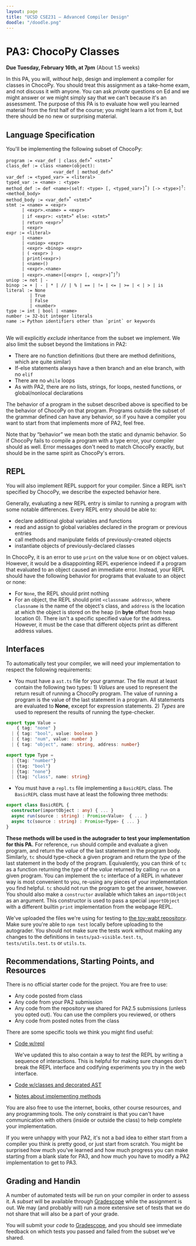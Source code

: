 ```yaml
---
layout: page
title: "UCSD CSE231 – Advanced Compiler Design"
doodle: "/doodle.png"
---
```


# PA3: ChocoPy Classes

**Due Tuesday, February 16th, at 7pm** (About 1.5 weeks)

<!-- **Draft, not official until this notice removed** -->

In this PA, you will, _without help_, design and implement a compiler for
classes in ChocoPy. You should treat this assignment as a take-home exam, and
not discuss it with anyone. You can ask _private_ questions on Ed and we
might answer or we might simply say that we can't because it's an assessment.
The purpose of this PA is to evaluate how well you learned material from the
first half of the course; you might learn a lot from it, but there should be
no new or surprising material.

## Language Specification

You'll be implementing the following subset of ChocoPy:

<pre>
<code>program := &lt;var_def | class_def><sup>*</sup> &lt;stmt><sup>*</sup>
class_def := class &lt;name>(object):
                  &lt;var_def | method_def><sup>+</sup>
var_def := &lt;typed_var> = &lt;literal>
typed_var := &lt;name> : &lt;type>
method_def := def &lt;name>(self: &lt;type> [, &lt;typed_var>]<sup>*</sup>) [-> &lt;type>]<sup>?</sup>: &lt;method_body>
method_body := &lt;var_def><sup>*</sup> &lt;stmt><sup>+</sup>
stmt := &lt;name> = &lt;expr>
      | &lt;expr>.&lt;name> = &lt;expr>
      | if &lt;expr>: &lt;stmt><sup>+</sup> else: &lt;stmt><sup>+</sup>
      | return &lt;expr><sup>?</sup>
      | &lt;expr>
expr := &lt;literal>
      | &lt;name>
      | &lt;uniop> &lt;expr>
      | &lt;expr> &lt;binop> &lt;expr>
      | ( &lt;expr> )
      | print(&lt;expr>)
      | &lt;name>()
      | &lt;expr>.&lt;name>
      | &lt;expr>.&lt;name>([&lt;expr> [, &lt;expr>]<sup>*</sup>]<sup>?</sup>)
uniop := not | -
binop := + | - | * | // | % | == | != | &lt;= | >= | &lt; | > | is
literal := None
         | True
         | False
         | &lt;number>
type := int | bool | &lt;name>
number := 32-bit integer literals
name := Python identifiers other than `print` or keywords
</code>
</pre>

We will explicitly _exclude_ inheritance from the subset we implement. We
also limit the subset beyond the limitations in PA2:

- There are no function definitions (but there are method definitions, which
are quite similar)
- If-else statements always have a then branch and an else branch, with no
`elif`
- There are no `while` loops
- As with PA2, there are no lists, strings, for loops, nested functions, or
global/nonlocal declarations

The behavior of a program in the subset described above is specified to be
the behavior of ChocoPy on that program. Programs outside the subset of the
grammar defined can have any behavior, so if you have a compiler you want to
start from that implements more of PA2, feel free.

Note that by “behavior” we mean both the static and dynamic behavior. So if
ChocoPy fails to compile a program with a type error, your compiler should as
well. Error messages don't need to match ChocoPy exactly, but should be in
the same spirit as ChocoPy's errors.

## REPL

You will also implement REPL support for your compiler. Since a REPL isn't
specified by ChocoPy, we describe the expected behavior here.

Generally, evaluating a new REPL entry is similar to running a program with 
some notable differences. Every REPL entry should be able to:
- declare additional global variables and functions
- read and assign to global variables declared in the program or previous entries
- call methods and manipulate fields of previously-created objects
- instantiate objects of previously-declared classes

In ChocoPy, it is an error to use `print` on the value `None` or on object
values. However, it would be a disappointing REPL experience indeed if a
program that evaluated to an object caused an immediate error. Instead, your
REPL should have the following behavior for programs that evaluate to an
object or none:

- For `None`, the REPL should print nothing
- For an object, the REPL should print `<classname address>`, where
`classname` is the name of the object's class, and `address` is the location
at which the object is stored on the heap (in **byte** offset from heap
location 0). There isn't a specific specified value for the address. However,
it must be the case that different objects print as different address values.

## Interfaces

To automatically test your compiler, we will need your implementation to respect
the following requirements:

- You must have a `ast.ts` file for your grammar. The file must at least 
contain the following two types: 1) _Values_ are used to represent the return 
result of running a ChocoPy program. The value of running a program is the value
 of the last statement in a program. All statements are evaluated to **None**, 
 except for expression statements. 2) _Types_ are used to represent the
 results of running the type-checker.

```typescript
export type Value =
    { tag: "none" }
  | { tag: "bool", value: boolean }
  | { tag: "num", value: number }
  | { tag: "object", name: string, address: number}

export type Type =
  | {tag: "number"}
  | {tag: "bool"}
  | {tag: "none"}
  | {tag: "class", name: string}
```
- You must have a `repl.ts` file implementing a `BasicREPL` class. The `BasicREPL` 
class must have at least the following three methods:

```typescript
export class BasicREPL {
  constructor(importObject : any) { ... }                 
  async run(source : string) : Promise<Value>  { ... }    
  async tc(source : string) : Promise<Type> { ... }       
}
```
**These methods will be used in the autograder to test your implementation for 
this PA.** For reference, `run` should compile and evaluate a given program, and 
return the _value_ of the last statement in the program body. Similarly, `tc` 
should type-check a given program and return the _type_ of the last statement 
in the body of the program. Equivalently, you can think of `tc` as a function
returning the _type_ of the _value_ returned by calling `run` on a given program. 
You can implement the `tc` interface of a REPL in whatever way is most convenient
 to you, re-using any pieces of your implementation you find helpful. 
 `tc` should not run the program to get the answer, however.
You should also make a `constructor` available which takes an `importObject` 
as an argument. This constructor is used to pass a special `importObject` with
a different builtin `print` implementation from the webpage REPL.

We've uploaded the files we're using for testing to [the toy-wabt repository](https://github.com/jpolitz/toy-wabt-on-client).
Make sure you're able to `npm test` locally before uploading to the autograder.
You should not make sure the tests work without making any changes to the 
definitions in `tests/pa3-visible.test.ts`, `tests/utils.test.ts` or `utils.ts`.

## Recommendations, Starting Points, and Resources

There is no official starter code for the project. You are free to use:

- Any code posted from class
- Any code from your PA2 submission
- Any code from the repository we shared for PA2.5 submissions (unless you
opted out). You can use the compilers you reviewed, or others
- Any code from posted notes from the class

There are some specific tools we think you might find useful:

- [Code w/repl](https://github.com/jpolitz/toy-wabt-on-client)

  We've updated this to also contain a way to _test_ the REPL by writing a
  sequence of interactions. This is helpful for making sure changes don't
  break the REPL interface and codifying experiments you try in the web
  interface.

- [Code w/classes and decorated AST](https://github.com/ucsd-cse231-w21/lecture8/)
- [Notes about implementing methods](https://ucsd-cse231-w21.github.io/objects/)

You are also free to use the internet, books, other course resources, and any
programming tools. The only constraint is that you can't have communication
with others (inside or outside the class) to help complete your
implementation.

If you were unhappy with your PA2, it's not a bad idea to either start from a
compiler you think is pretty good, or just start from scratch. You might be
surprised how much you've learned and how much progress you can make starting
from a blank slate for PA3, and how much you have to modify a PA2
implementation to get to PA3.

## Grading and Handin

A number of automated tests will be run on your compiler in order to assess
it. A _subset_ will be available through [Gradescope](https://www.gradescope.com/courses/222971/assignments/999592) while the assignment is
out. We may (and probably will) run a more extensive set of tests that we do
not share that will also be a part of your grade.

You will submit your _code_ to [Gradescope](https://www.gradescope.com/courses/222971/assignments/999592), and you should see immediate
feedback on which tests you passed and failed from the subset we've shared.
